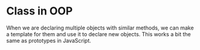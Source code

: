 # Class in OOP

When we are declaring multiple objects with similar methods, we can make a template for them and use it to declare new objects. This works a bit the same as prototypes in JavaScript.
